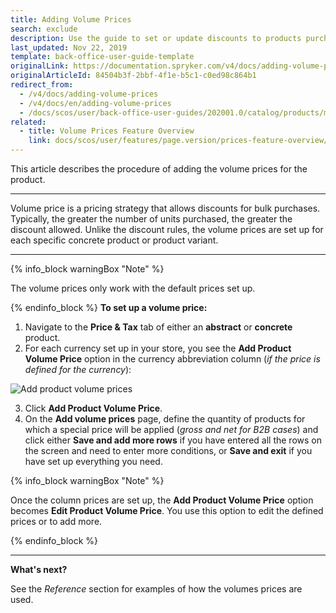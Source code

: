 ```yaml
---
title: Adding Volume Prices
search: exclude
description: Use the guide to set or update discounts to products purchased in bulk from the Back Office.
last_updated: Nov 22, 2019
template: back-office-user-guide-template
originalLink: https://documentation.spryker.com/v4/docs/adding-volume-prices
originalArticleId: 84504b3f-2bbf-4f1e-b5c1-c0ed98c864b1
redirect_from:
  - /v4/docs/adding-volume-prices
  - /v4/docs/en/adding-volume-prices
  - /docs/scos/user/back-office-user-guides/202001.0/catalog/products/managing-products/adding-volume-prices.html
related:
  - title: Volume Prices Feature Overview
    link: docs/scos/user/features/page.version/prices-feature-overview/volume-prices-overview.html
---
```


This article describes the procedure of adding the volume prices for the product.
***
Volume price is a pricing strategy that allows discounts for bulk purchases. Typically, the greater the number of units purchased, the greater the discount allowed.
Unlike the discount rules, the volume prices are set up for each specific concrete product or product variant.
***
{% info_block warningBox "Note" %}

The volume prices only work with the default prices set up.

{% endinfo_block %}
**To set up a volume price:**
1. Navigate to the **Price & Tax** tab of either an **abstract** or **concrete** product.
2. For each currency set up in your store, you see the **Add Product Volume Price** option in the currency abbreviation column (_if the price is defined for the currency_):

  ![Add product volume prices](https://spryker.s3.eu-central-1.amazonaws.com/docs/User+Guides/Back+Office+User+Guides/Products/Products/Managing+products/Adding+Volume+Prices/add-product-volume-price.png)

3. Click **Add Product Volume Price**.
4. On the **Add volume prices** page, define the quantity of products for which a special price will be applied (_gross and net for B2B cases_)  and click either **Save and add more rows** if you have entered all the rows on the screen and need to enter more conditions, or **Save and exit** if you have set up everything you need.

{% info_block warningBox "Note" %}

Once the column prices are set up, the **Add Product Volume Price** option becomes **Edit Product Volume Price**. You use this option to edit the defined prices or to add more.

{% endinfo_block %}
***

**What's next?**

See the _Reference_ section for examples of how the volumes prices are used.
